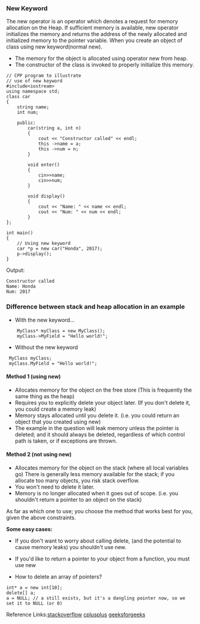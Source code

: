 ### New Keyword
The new operator is an operator which denotes a request for memory allocation on the Heap. If sufficient memory is available, new operator initializes the memory and returns the address of the newly allocated and initialized memory to the pointer variable. When you create an object of class using new keyword(normal new).         

- The memory for the object is allocated using operator new from heap.
- The constructor of the class is invoked to properly initialize this memory.
```
// CPP program to illustrate
// use of new keyword
#include<iostream>
using namespace std;
class car
{
	string name;
	int num;

	public:
		car(string a, int n)
		{
			cout << "Constructor called" << endl;
			this ->name = a;
			this ->num = n;
		}

		void enter()
		{
			cin>>name;
			cin>>num;
		}

		void display()
		{
			cout << "Name: " << name << endl;
			cout << "Num: " << num << endl;
		}
};

int main()
{
	// Using new keyword
	car *p = new car("Honda", 2017);
	p->display();
}
```
Output:
```
Constructor called
Name: Honda
Num: 2017
```
### Difference between stack and heap allocation in an example 
- With the new keyword...
```
    MyClass* myClass = new MyClass();
    myClass->MyField = "Hello world!";
 ```
 - Without the new keyword
 ```
  MyClass myClass;
  myClass.MyField = "Hello world!";
 ```
#### Method 1 (using new)

- Allocates memory for the object on the free store (This is frequently the same thing as the heap)
- Requires you to explicitly delete your object later. (If you don't delete it, you could create a memory leak)
- Memory stays allocated until you delete it. (i.e. you could return an object that you created using new)
- The example in the question will leak memory unless the pointer is deleted; and it should always be deleted, regardless of which control path is taken, or if exceptions are thrown.
#### Method 2 (not using new)

- Allocates memory for the object on the stack (where all local variables go) There is generally less memory available for the stack; if you allocate too many objects, you risk stack overflow.
- You won't need to delete it later.
- Memory is no longer allocated when it goes out of scope. (i.e. you shouldn't return a pointer to an object on the stack)                     

As far as which one to use; you choose the method that works best for you, given the above constraints.

**Some easy cases:**

- If you don't want to worry about calling delete, (and the potential to cause memory leaks) you shouldn't use new.
- If you'd like to return a pointer to your object from a function, you must use new


- How to delete an array of pointers? 
```
int* a = new int[10];
delete[] a;
a = NULL; // a still exists, but it's a dangling pointer now, so we set it to NULL (or 0)
```


Reference Links:[stackoverflow](https://stackoverflow.com/questions/2814188/c-array-of-pointers-delete-or-delete) [cplusplus](https://cplusplus.com/forum/beginner/30683/) [geeksforgeeks](https://www.geeksforgeeks.org/new-vs-operator-new-in-cpp/#:~:text=new%20keyword,memory%20to%20the%20pointer%20variable.)
